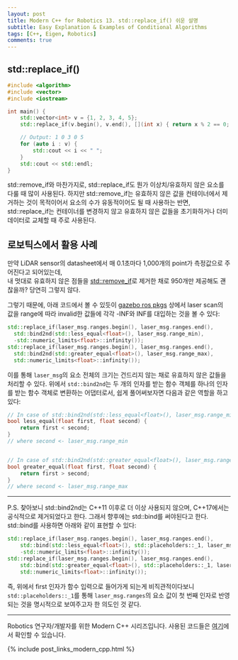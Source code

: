 ```yaml
---
layout: post
title: Modern C++ for Robotics 13. std::replace_if() 쉬운 설명
subtitle: Easy Explanation & Examples of Conditional Algorithms
tags: [C++, Eigen, Robotics]
comments: true
---
```



## std::replace_if()


```cpp
#include <algorithm>
#include <vector>
#include <iostream>

int main() {
    std::vector<int> v = {1, 2, 3, 4, 5};
    std::replace_if(v.begin(), v.end(), [](int x) { return x % 2 == 0; }, 0);

    // Output: 1 0 3 0 5
    for (auto i : v) {
        std::cout << i << " ";
    }
    std::cout << std::endl;
}

```

std::remove_if와 마찬가지로, std::replace_if도 뭔가 이상치/유효하지 않은 요소를 다룰 때 많이 사용된다.
하지만 std::remove_if는 유효하지 않은 값을 컨테이너에서 제거하는 것이 목적이어서 요소의 수가 유동적이어도 될 때 사용하는 반면,
std::replace_if는 컨테이너를 변경하지 않고 유효하지 않은 값들을 초기화하거나 더미 데이터로 교체할 때 주로 사용된다.


## 로보틱스에서 활용 사례

만약 LiDAR sensor의 datasheet에서 매 0.1초마다 1,000개의 point가 측정값으로 주어진다고 되어있는데,  
내 멋대로 유효하지 않은 점들을 [std::remove_if](https://limhyungtae.github.io/2024-01-03-Modern-C++-for-Robotics-13.-std-replace_if()-%EC%89%AC%EC%9A%B4-%EC%84%A4%EB%AA%85-&-%EC%98%88%EC%A0%9C/)로 제거한 채로 950개만 제공해도 괜찮을까?
당연히 그렇지 않다. 

그렇기 때문에, 아래 코드에서 볼 수 있듯이 [gazebo ros pkgs](https://github.com/Robobench/gazebo_ros_pkgs/blob/1c260498be2861489a0f9df58fdd72821383501e/gazebo_plugins/src/gazebo_ros_laser.cpp#L2) 상에서 laser scan의 값을 
range에 따라 invalid한 값들에 각각 -INF와 INF를 대입하는 것을 볼 수 있다:

```cpp
std::replace_if(laser_msg.ranges.begin(), laser_msg.ranges.end(),
  std::bind2nd(std::less_equal<float>(), laser_msg.range_min),
  -std::numeric_limits<float>::infinity());
std::replace_if(laser_msg.ranges.begin(), laser_msg.ranges.end(),
  std::bind2nd(std::greater_equal<float>(), laser_msg.range_max),
  std::numeric_limits<float>::infinity());
```

이를 통해 `laser_msg`의 요소 전체의 크기는 건드리지 않는 채로 유효하지 않은 값들을 처리할 수 있다.
위에서 `std::bind2nd`는 두 개의 인자를 받는 함수 객체를 하나의 인자를 받는 함수 객체로 변환하는 어댑터로서,
쉽게 풀어써보자면 다음과 같은 역할을 하고 있다:

```cpp
// In case of std::bind2nd(std::less_equal<float>(), laser_msg.range_min),
bool less_equal(float first, float second) {
    return first < second;
}
// where second <- laser_msg.range_min


// In case of std::bind2nd(std::greater_equal<float>(), laser_msg.range_max)
bool greater_equal(float first, float second) {
    return first > second;
}
// where second <- laser_msg.range_max
```

--- 

P.S. 찾아보니 std::bind2nd는 C++11 이후로 더 이상 사용되지 않으며, C++17에서는 공식적으로 제거되었다고 한다. 
그래서 향후에는 std::bind를 써야된다고 한다. std::bind를 사용하면 아래와 같이 표현할 수 있다:

```cpp
std::replace_if(laser_msg.ranges.begin(), laser_msg.ranges.end(),
    std::bind(std::less_equal<float>(), std::placeholders::_1, laser_msg.range_min),
    -std::numeric_limits<float>::infinity());
std::replace_if(laser_msg.ranges.begin(), laser_msg.ranges.end(),
    std::bind(std::greater_equal<float>(), std::placeholders::_1, laser_msg.range_max),
    std::numeric_limits<float>::infinity());
```

즉, 위에서 first 인자가 함수 입력으로 들어가게 되는게 비직관적이다보니 `std::placeholders::_1`를 통해 `laser_msg.ranges`의 요소 값이 첫 번째 인자로 반영되는 것을 명시적으로 보여주고자 한 의도인 것 같다.

---

Robotics 연구자/개발자를 위한 Modern C++ 시리즈입니다.
사용된 코드들은 [여기](https://github.com/LimHyungTae/moderncpp_study)에서 확인할 수 있습니다.

{% include post_links_modern_cpp.html %}
